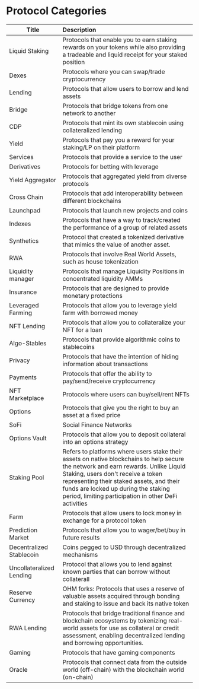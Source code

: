 # Protocol Categories

| Title                    | Description                                                                                                                                                                                                                                                                                                         |
| ------------------------ | :------------------------------------------------------------------------------------------------------------------------------------------------------------------------------------------------------------------------------------------------------------------------------------------------------------------ |
| Liquid Staking           | Protocols that enable you to earn staking rewards on your tokens while also providing a tradeable and liquid receipt for your staked position                                                                                                                                                                       |
| Dexes                    | Protocols where you can swap/trade cryptocurrency                                                                                                                                                                                                                                                                   |
| Lending                  | Protocols that allow users to borrow and lend assets                                                                                                                                                                                                                                                                |
| Bridge                   | Protocols that bridge tokens from one network to another                                                                                                                                                                                                                                                            |
| CDP                      | Protocols that mint its own stablecoin using collateralized lending                                                                                                                                                                                                                                                 |
| Yield                    | Protocols that pay you a reward for your staking/LP on their platform                                                                                                                                                                                                                                               |
| Services                 | Protocols that provide a service to the user                                                                                                                                                                                                                                                                        |
| Derivatives              | Protocols for betting with leverage                                                                                                                                                                                                                                                                                 |
| Yield Aggregator         | Protocols that aggregated yield from diverse protocols                                                                                                                                                                                                                                                              |
| Cross Chain              | Protocols that add interoperability between different blockchains                                                                                                                                                                                                                                                   |
| Launchpad                | Protocols that launch new projects and coins                                                                                                                                                                                                                                                                        |
| Indexes                  | Protocols that have a way to track/created the performance of a group of related assets                                                                                                                                                                                                                             |
| Synthetics               | Protocol that created a tokenized derivative that mimics the value of another asset.                                                                                                                                                                                                                                |
| RWA                      | Protocols that involve Real World Assets, such as house tokenization                                                                                                                                                                                                                                                |
| Liquidity manager        | Protocols that manage Liquidity Positions in concentrated liquidity AMMs                                                                                                                                                                                                                                            |
| Insurance                | Protocols that are designed to provide monetary protections                                                                                                                                                                                                                                                         |
| Leveraged Farming        | Protocols that allow you to leverage yield farm with borrowed money                                                                                                                                                                                                                                                 |
| NFT Lending              | Protocols that allow you to collateralize your NFT for a loan                                                                                                                                                                                                                                                       |
| Algo-Stables             | Protocols that provide algorithmic coins to stablecoins                                                                                                                                                                                                                                                             |
| Privacy                  | Protocols that have the intention of hiding information about transactions                                                                                                                                                                                                                                          |
| Payments                 | Protocols that offer the ability to pay/send/receive cryptocurrency                                                                                                                                                                                                                                                 |
| NFT Marketplace          | Protocols where users can buy/sell/rent NFTs                                                                                                                                                                                                                                                                        |
| Options                  | Protocols that give you the right to buy an asset at a fixed price                                                                                                                                                                                                                                                  |
| SoFi                     | Social Finance Networks                                                                                                                                                                                                                                                                                             |
| Options Vault            | Protocols that allow you to deposit collateral into an options strategy                                                                                                                                                                                                                                             |
| Staking Pool             | Refers to platforms where users stake their assets on native blockchains to help secure the network and earn rewards. Unlike Liquid Staking, users don't receive a token representing their staked assets, and their funds are locked up during the staking period, limiting participation in other DeFi activities |
| Farm                     | Protocols that allow users to lock money in exchange for a protocol token                                                                                                                                                                                                                                           |
| Prediction Market        | Protocols that allow you to wager/bet/buy in future results                                                                                                                                                                                                                                                         |
| Decentralized Stablecoin | Coins pegged to USD through decentralized mechanisms                                                                                                                                                                                                                                                                |
| Uncollateralized Lending | Protocol that allows you to lend against known parties that can borrow without collaterall                                                                                                                                                                                                                          |
| Reserve Currency         | OHM forks: Protocols that uses a reserve of valuable assets acquired through bonding and staking to issue and back its native token                                                                                                                                                                                 |
| RWA Lending              | Protocols that bridge traditional finance and blockchain ecosystems by tokenizing real-world assets for use as collateral or credit assessment, enabling decentralized lending and borrowing opportunities.                                                                                                         |
| Gaming                   | Protocols that have gaming components                                                                                                                                                                                                                                                                               |
| Oracle                   | Protocols that connect data from the outside world (off-chain) with the blockchain world (on-chain)                                                                                                                                                                                                                 |